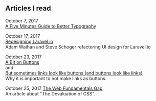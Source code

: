 ## Articles I read

October 7, 2017  
[A Five Minutes Guide to Better Typography](http://pierrickcalvez.com/journal/a-five-minutes-guide-to-better-typography)

October 17, 2017  
[Redesigning Laravel.io](https://medium.com/refactoring-ui/redesigning-laravel-io-c47ac495dff0?mc_cid=7919278ddb&mc_eid=bd5c6977d8)  
Adam Wathan and Steve Schoger refactoring UI design for Laravel.io

October 23, 2017  
[A Bit on Buttons](https://css-tricks.com/a-bit-on-buttons/)  
and  
[But sometimes links look like buttons (and buttons look like links)](https://medium.com/simple-human/but-sometimes-links-look-like-buttons-and-buttons-look-like-links-9b371c57b3d2)  
Why it is important to not make links as buttons.

October 25, 2017 
[The Web Fundamentals Gap](https://zendev.com/2017/10/24/the-web-fundamentals-gap.html)  
An article about "The Devaluation of CSS".
